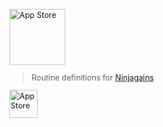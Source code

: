<img alt='App Store' src='https://getninjagains.com/static/logo-c0099adda458fbe72666f32a04bcc564.png' height='100' /></a>

> Routine definitions for [Ninjagains](https://getninjagains.com)

<a href='https://itunes.apple.com/no/app/ninjagains/id1400435707'><img alt='App Store' src='https://getninjagains.com/static/app-store-2928664fe1fc6aca88583a6f606d60ba.svg' height='50' /></a>
